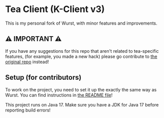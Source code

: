 # Tea Client (K-Client v3)

This is my personal fork of Wurst, with minor features and improvements.

## ⚠ IMPORTANT ⚠

If you have any suggestions for this repo that aren't related to tea-specific features, (for example, you made a new hack)
please go contribute to [the original repo](https://github.com/Wurst-Imperium/Wurst7) instead!

## Setup (for contributors)

To work on the project, you need to set it up the exactly the same way as Wurst.
You can find instructions in [the README file](https://github.com/Wurst-Imperium/Wurst7)!

This project runs on Java 17. Make sure you have a JDK for Java 17 before reporting build errors!
